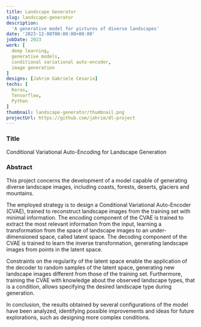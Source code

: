 ```yaml
---
title: Landscape Generator
slug: landscape-generator
description:
  'A generative model for pictures of diverse landscapes'
date: '2023-12-08T00:00:00+00:00'
jobDate: 2023
work: [
  deep learning,
  generative models,
  conditional variational auto-encoder,
  image generation
]
designs: [Jahrim Gabriele Cesario]
techs: [
  Keras, 
  Tensorflow, 
  Python
]
thumbnail: landscape-generator/thumbnail.png
projectUrl: https://github.com/jahrim/dl-project
---
```


### Title

Conditional Variational Auto-Encoding for Landscape Generation

### Abstract

This project concerns the development of a model capable of generating diverse
landscape images, including coasts, forests, deserts, glaciers and mountains.

The employed strategy is to design a Conditional Variational Auto-Encoder
(CVAE), trained to reconstruct landscape images from the training set
with minimal information. The encoding component of the CVAE is trained to
extract the most relevant information from the input, learning a
transformation from the space of landscape images to an under-dimensioned
space, called latent space. The decoding component of the CVAE is trained to
learn the inverse transformation, generating landscape images from points in
the latent space.

Constraints on the regularity of the latent space enable the application of
the decoder to random samples of the latent space, generating new landscape
images different from those of the training set. Furthermore, training the
CVAE with knowledge about the observed landscape types, that is a condition,
allows specifying the desired landscape type during generation.

In conclusion, the results obtained by several configurations of the model
have been analyzed, identifying possible improvements and ideas for future
explorations, such as designing more complex conditions.
